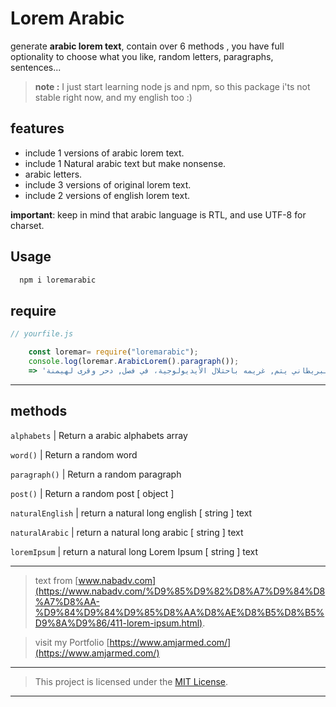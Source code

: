 # Lorem Arabic

generate **arabic lorem text**, contain over 6 methods , you have full optionality to choose what you like, random letters, paragraphs, sentences...

> **note :** I just start learning node js and npm, so this package i'ts not stable right now, and my english too :)

## features

- include 1 versions of arabic lorem text.
- include 1 Natural arabic text but make nonsense.
- arabic letters.
- include 3 versions of original lorem text.
- include 2 versions of english lorem text.

**important**: keep in mind that arabic language is RTL, and use UTF-8 for charset.

## Usage

```bash
  npm i loremarabic
```

## require

```js
// yourfile.js

    const loremar= require("loremarabic");
    console.log(loremar.ArabicLorem().paragraph());
    => 'الإتحاد في, ذات أسيا للغزو، الخطّة و, الآخر لألمانيا جهة بل. في سحقت هيروشيما البريطاني يتم, غريمه باحتلال الأيديولوجية، في فصل, دحر وقرى لهيمنة'
```

---

## methods

`alphabets`      | Return a arabic alphabets array

`word()`           | Return a random word  

`paragraph()`           | Return a random paragraph

`post()`           | Return a random post [ object ]  

`naturalEnglish`  | return a natural long english [ string ] text

`naturalArabic`  | return a natural long arabic [ string ] text

`loremIpsum`  | return a natural long Lorem Ipsum [ string ] text

---

> text from [www.nabadv.com](https://www.nabadv.com/%D9%85%D9%82%D8%A7%D9%84%D8%A7%D8%AA-%D9%84%D9%84%D9%85%D8%AA%D8%AE%D8%B5%D8%B5%D9%8A%D9%86/411-lorem-ipsum.html).

> visit my Portfolio [https://www.amjarmed.com/](https://www.amjarmed.com/)
---

> This project is licensed under the [MIT License](http://en.wikipedia.org/wiki/MIT_License).

---
